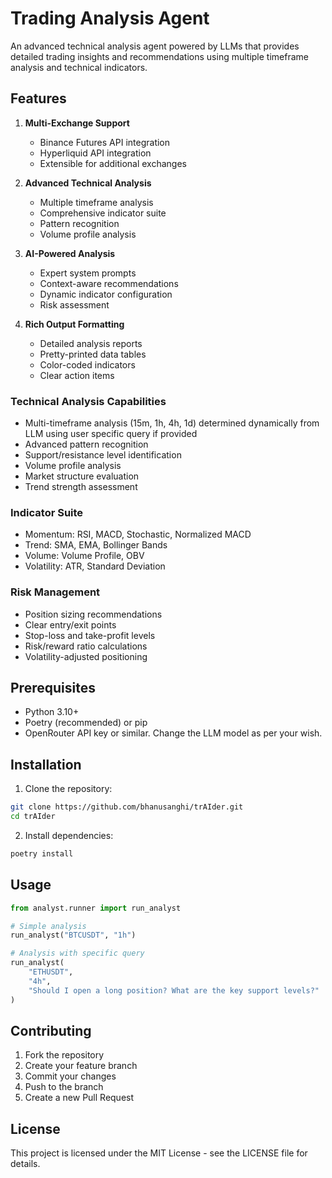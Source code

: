 # Trading Analysis Agent

An advanced technical analysis agent powered by LLMs that provides detailed trading insights and recommendations using multiple timeframe analysis and technical indicators.

## Features

1. **Multi-Exchange Support**
   - Binance Futures API integration
   - Hyperliquid API integration
   - Extensible for additional exchanges

2. **Advanced Technical Analysis**
   - Multiple timeframe analysis
   - Comprehensive indicator suite
   - Pattern recognition
   - Volume profile analysis

3. **AI-Powered Analysis**
   - Expert system prompts
   - Context-aware recommendations
   - Dynamic indicator configuration
   - Risk assessment

4. **Rich Output Formatting**
   - Detailed analysis reports
   - Pretty-printed data tables
   - Color-coded indicators
   - Clear action items

### Technical Analysis Capabilities
- Multi-timeframe analysis (15m, 1h, 4h, 1d) determined dynamically from LLM using user specific query if provided
- Advanced pattern recognition
- Support/resistance level identification
- Volume profile analysis
- Market structure evaluation
- Trend strength assessment

### Indicator Suite
- Momentum: RSI, MACD, Stochastic, Normalized MACD
- Trend: SMA, EMA, Bollinger Bands
- Volume: Volume Profile, OBV
- Volatility: ATR, Standard Deviation

### Risk Management
- Position sizing recommendations
- Clear entry/exit points
- Stop-loss and take-profit levels
- Risk/reward ratio calculations
- Volatility-adjusted positioning

## Prerequisites

- Python 3.10+
- Poetry (recommended) or pip
- OpenRouter API key or similar. Change the LLM model as per your wish.

## Installation

1. Clone the repository:
```bash
git clone https://github.com/bhanusanghi/trAIder.git
cd trAIder
```

2. Install dependencies:
```bash
poetry install
```

## Usage

```python
from analyst.runner import run_analyst

# Simple analysis
run_analyst("BTCUSDT", "1h")

# Analysis with specific query
run_analyst(
    "ETHUSDT",
    "4h",
    "Should I open a long position? What are the key support levels?"
)
```

## Contributing

1. Fork the repository
2. Create your feature branch
3. Commit your changes
4. Push to the branch
5. Create a new Pull Request

## License

This project is licensed under the MIT License - see the LICENSE file for details.
